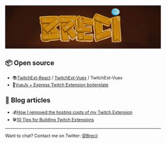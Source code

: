 ![Breci](https://github.com/Breci/Breci/blob/master/breci.png)

## 📦 Open source

- 📚[TwitchExt-React](https://github.com/Breci/twitch-ext-react) / [TwitchExt-Vuex](https://github.com/Breci/twitchext-vuex) / TwitchExt-Vuex
- 🏡[VueJs + Express Twitch Extension boilerplate](https://github.com/Breci/Twitch_extension_Vue_Express_Boilerplate)

## 📰 Blog articles

- 💰[How I removed the hosting costs of my Twitch Extension](https://medium.com/@culas.brice/how-i-removed-the-hosting-costs-of-my-twitch-extension-50272543560f)
- 🛠[10 Tips for Building Twitch Extensions](https://medium.com/twitch-news/10-tips-for-building-twitch-extensions-850354ecdf3d)

_____________________

Want to chat? Contact me on Twitter: [@Brecii](https://twitter.com/Brecii)
